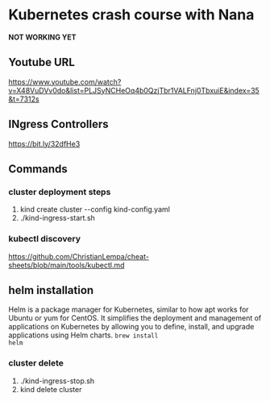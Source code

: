 # Kubernetes crash course with Nana

<b>NOT WORKING YET</b>

## Youtube URL
https://www.youtube.com/watch?v=X48VuDVv0do&list=PLJSyNCHeOq4b0QzjTbr1VALFnj0TbxuiE&index=35&t=7312s

## INgress Controllers
https://bit.ly/32dfHe3

## Commands

### cluster deployment steps
1. kind create cluster --config kind-config.yaml
2. ./kind-ingress-start.sh


### kubectl discovery
https://github.com/ChristianLempa/cheat-sheets/blob/main/tools/kubectl.md


## helm installation
Helm is a package manager for Kubernetes, similar to how apt works for Ubuntu or yum for CentOS. It simplifies the deployment and management of applications on Kubernetes by allowing you to define, install, and upgrade applications using Helm charts.
<code>brew install helm</code>


### cluster delete
1. ./kind-ingress-stop.sh
4. kind delete cluster
